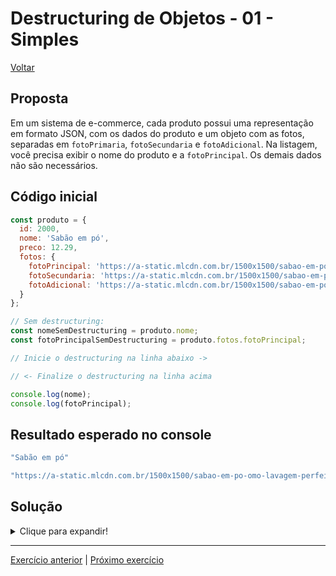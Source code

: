 # Destructuring de Objetos - 01 - Simples

[Voltar](../../README.md)

## Proposta
Em um sistema de e-commerce, cada produto possui uma representação em formato JSON, com os dados do produto e um objeto com as fotos, separadas em `fotoPrimaria`, `fotoSecundaria` e `fotoAdicional`. Na listagem, você precisa exibir o nome do produto e a `fotoPrincipal`. Os demais dados não são necessários.

## Código inicial
```js
const produto = {
  id: 2000,
  nome: 'Sabão em pó',
  preco: 12.29,
  fotos: {
    fotoPrincipal: 'https://a-static.mlcdn.com.br/1500x1500/sabao-em-po-omo-lavagem-perfeita-concentrado-profissional-56kg/magazineluiza/224489500/f43bec8b2f13e0c5565b681d2d46432f.jpg',
    fotoSecundaria: 'https://a-static.mlcdn.com.br/1500x1500/sabao-em-po-omo-lavagem-perfeita-concentrado-profissional-56kg/magazineluiza/224489500/c2c737e796f33585c3e9da8e7af982a5.jpg',
    fotoAdicional: 'https://a-static.mlcdn.com.br/1500x1500/sabao-em-po-omo-lavagem-perfeita-concentrado-profissional-56kg/magazineluiza/224489500/0673a9868ac3ac7a075c3b75bcaa62a4.jpg'
  }
};

// Sem destructuring:
const nomeSemDestructuring = produto.nome;
const fotoPrincipalSemDestructuring = produto.fotos.fotoPrincipal;

// Inicie o destructuring na linha abaixo ->

// <- Finalize o destructuring na linha acima

console.log(nome);
console.log(fotoPrincipal);
```

## Resultado esperado no console
```js
"Sabão em pó"

"https://a-static.mlcdn.com.br/1500x1500/sabao-em-po-omo-lavagem-perfeita-concentrado-profissional-56kg/magazineluiza/224489500/f43bec8b2f13e0c5565b681d2d46432f.jpg"
```

## Solução

<details>
  <summary>Clique para expandir!</summary>

  ```js
  const produto = {
    id: 2000,
    nome: 'Sabão em pó',
    preco: 12.29,
    fotos: {
      fotoPrincipal: 'https://a-static.mlcdn.com.br/1500x1500/sabao-em-po-omo-lavagem-perfeita-concentrado-profissional-56kg/magazineluiza/224489500/f43bec8b2f13e0c5565b681d2d46432f.jpg',
      fotoSecundaria: 'https://a-static.mlcdn.com.br/1500x1500/sabao-em-po-omo-lavagem-perfeita-concentrado-profissional-56kg/magazineluiza/224489500/c2c737e796f33585c3e9da8e7af982a5.jpg',
      fotoAdicional: 'https://a-static.mlcdn.com.br/1500x1500/sabao-em-po-omo-lavagem-perfeita-concentrado-profissional-56kg/magazineluiza/224489500/0673a9868ac3ac7a075c3b75bcaa62a4.jpg'
    }
  };
  
  // Sem destructuring:
  const nomeSemDestructuring = produto.nome;
  const fotoPrincipalSemDestructuring = produto.fotos.fotoPrincipal;

  // Inicie o destructuring aqui ->
  const {
    nome,
    fotos: {
      fotoPrincipal
    }
  } = produto;
  // <- Finalize o destructuring aqui

  console.log(nome);
  console.log(fotoPrincipal);
  ```
</details>

---

[Exercício anterior](../../arrays/05-geral/README.md) | [Próximo exercício](../02-com-valor-padrao/README.md)